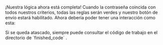 ¡Nuestra lógica ahora está completa! Cuando la contraseña coincida con todos nuestros criterios, todas las reglas serán verdes y nuestro botón de envío estará habilitado. Ahora debería poder tener una interacción como esta:

<figure class="alignment-wrapper margin-"> <amp-video width="762" height="564" layout="responsive" autoplay loop noaudio> <source src="/static/img/docs/tutorials/custom-javascript-tutorial/finished-project.mp4" type="video/mp4"> <source src="/static/img/docs/tutorials/custom-javascript-tutorial/finished-project.webm" type="video/webm"> </amp-video> </figure> Si se queda atascado, siempre puede consultar el código de trabajo en el directorio de `finished_code` .
